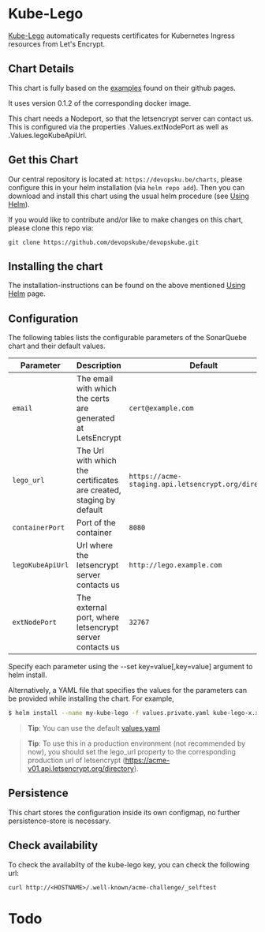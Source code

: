 # Kube-Lego

[Kube-Lego](https://github.com/jetstack/kube-lego) automatically requests certificates for Kubernetes Ingress resources from Let's Encrypt.

## Chart Details

This chart is fully based on the [examples](https://github.com/jetstack/kube-lego/tree/master/examples/nginx) found on their github pages.

It uses version 0.1.2 of the corresponding docker image.

This chart needs a Nodeport, so that the letsencrypt server can contact us. This is configured via the properties .Values.extNodePort as well as .Values.legoKubeApiUrl.

## Get this Chart

Our central repository is located at: `https://devopsku.be/charts`, please configure this in your helm installation (via `helm repo add`). Then you can download and install this chart using the usual helm procedure (see [Using Helm](https://github.com/kubernetes/helm/blob/master/docs/using_helm.md)).

If you would like to contribute and/or like to make changes on this chart, please clone this repo via:

`git clone https://github.com/devopskube/devopskube.git`

## Installing the chart

The installation-instructions can be found on the above mentioned [Using Helm](https://github.com/kubernetes/helm/blob/master/docs/using_helm.md) page.

## Configuration

The following tables lists the configurable parameters of the SonarQuebe chart and their default values.

|Parameter|Description|Default|
|---------|-----------|-------|
|`email`|The email with which the certs are generated at LetsEncrypt|`cert@example.com`|
|`lego_url`|The Url with which the certificates are created, staging by default|`https://acme-staging.api.letsencrypt.org/directory`|
|`containerPort`|Port of the container|`8080`|
|`legoKubeApiUrl`|Url where the letsencrypt server contacts us|`http://lego.example.com`|
|`extNodePort`|The external port, where letsencrypt server contacts us|`32767`|

Specify each parameter using the --set key=value[,key=value] argument to helm install.

Alternatively, a YAML file that specifies the values for the parameters can be provided while installing the chart. For example,

```bash
$ helm install --name my-kube-lego -f values.private.yaml kube-lego-x.x.x.tgz
```

> **Tip**: You can use the default [values.yaml](https://github.com/devopskube/devopskube/blob/master/charts/kube-lego/values.yaml)

> **Tip**: To use this in a production environment (not recommended by now), you should set the lego_url property to the corresponding production url of letsencrypt (https://acme-v01.api.letsencrypt.org/directory).

## Persistence

This chart stores the configuration inside its own configmap, no further persistence-store is necessary.

## Check availability

To check the availabilty of the kube-lego key, you can check the following url:

```
curl http://<HOSTNAME>/.well-known/acme-challenge/_selftest
```

# Todo
